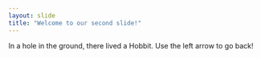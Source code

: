 ```yaml
---
layout: slide
title: "Welcome to our second slide!"
---
```

In a hole in the ground, there lived a Hobbit.
Use the left arrow to go back!
